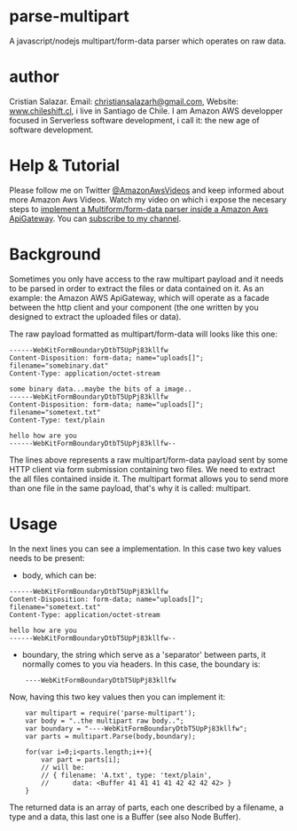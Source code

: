 # parse-multipart

A javascript/nodejs multipart/form-data parser which operates on raw data.

# author

Cristian Salazar. Email: christiansalazarh@gmail.com, Website: www.chileshift.cl,
i live in Santiago de Chile. I am Amazon AWS developper focused in Serverless
software development, i call it: the new age of software development.

# Help & Tutorial

Please follow me on Twitter [@AmazonAwsVideos](https://twitter.com/amazonawsvideos) and keep informed about more Amazon Aws Videos. Watch my video on which i expose the necesary steps to [implement a Multiform/form-data parser inside a Amazon Aws ApiGateway](https://www.youtube.com/watch?v=BrYJlR0yRnw). You can [subscribe to my channel](https://www.youtube.com/c/ChristianSalazar).

# Background

Sometimes you only have access to the raw multipart payload and it needs to be
parsed in order to extract the files or data contained on it. As an example: 
the Amazon AWS ApiGateway, which will operate as a facade between the http
client and your component (the one written by you designed to extract the 
uploaded files or data). 

The raw payload formatted as multipart/form-data will looks like this one:

```
------WebKitFormBoundaryDtbT5UpPj83kllfw
Content-Disposition: form-data; name="uploads[]"; filename="somebinary.dat"
Content-Type: application/octet-stream

some binary data...maybe the bits of a image..
------WebKitFormBoundaryDtbT5UpPj83kllfw
Content-Disposition: form-data; name="uploads[]"; filename="sometext.txt"
Content-Type: text/plain

hello how are you
------WebKitFormBoundaryDtbT5UpPj83kllfw--
```

The lines above represents a raw multipart/form-data payload sent by some 
HTTP client via form submission containing two files. We need to extract the 
all files contained inside it. The multipart format allows you to send more 
than one file in the same payload, that's why it is called: multipart.

# Usage

In the next lines you can see a implementation. In this case two key values
needs to be present:

* body, which can be:

```
------WebKitFormBoundaryDtbT5UpPj83kllfw
Content-Disposition: form-data; name="uploads[]"; filename="sometext.txt"
Content-Type: application/octet-stream

hello how are you
------WebKitFormBoundaryDtbT5UpPj83kllfw--
```

* boundary, the string which serve as a 'separator' between parts, it normally
comes to you via headers. In this case, the boundary is:

```
	----WebKitFormBoundaryDtbT5UpPj83kllfw
```

Now, having this two key values then you can implement it:

```
	var multipart = require('parse-multipart');
	var body = "..the multipart raw body..";
	var boundary = "----WebKitFormBoundaryDtbT5UpPj83kllfw";
	var parts = multipart.Parse(body,boundary);
	
	for(var i=0;i<parts.length;i++){
		var part = parts[i];
		// will be:
		// { filename: 'A.txt', type: 'text/plain', 
		//		data: <Buffer 41 41 41 41 42 42 42 42> }
	}
```

The returned data is an array of parts, each one described by a filename,
a type and a data, this last one is a Buffer (see also Node Buffer).


